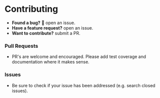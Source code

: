 # Contributing

- **Found a bug?** 🐛 open an issue.
- **Have a feature request?** open an issue.
- **Want to contribute?** submit a PR.

### Pull Requests

- PR's are welcome and encouraged.  Please add test coverage and documentation where it makes sense.

### Issues
- Be sure to check if your issue has been addressed (e.g. search closed issues).
